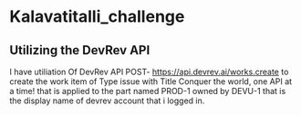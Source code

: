 # Kalavatitalli_challenge
## Utilizing the DevRev API
I have utiliation Of DevRev API POST- https://api.devrev.ai/works.create  to create the work item of Type issue with Title Conquer the world, one API at a time! that is applied to the part named PROD-1 owned by DEVU-1 that is the display name of devrev account that i logged in.
